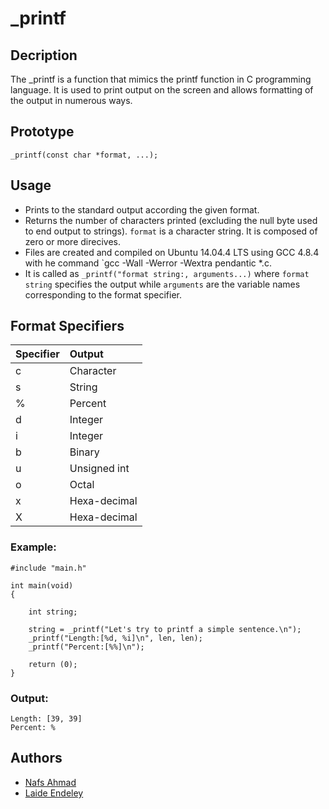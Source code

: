 # _printf

## Decription

The _printf is a function that mimics the printf function in C programming language. It is used to print output on the screen and allows formatting of the output in numerous ways.

## Prototype
`_printf(const char *format, ...);`

## Usage
* Prints to the standard output according the given format.
* Returns the number of characters printed (excluding the null byte used to end output to strings).
`format` is a character string. It is composed of zero or more direcives.
* Files are created and compiled on Ubuntu 14.04.4 LTS using GCC 4.8.4 with he command `gcc -Wall -Werror -Wextra pendantic *.c.
* It is called as `_printf("format string:, arguments...)` where `format string` specifies the output while `arguments` are the variable names corresponding to the format specifier.

## Format Specifiers
| Specifier | Output		|
| :---------| :-----------------|
| c         | Character         |
| s         | String            |
| %         | Percent           |
| d         | Integer           |
| i         | Integer           |
| b         | Binary            |
| u         | Unsigned int      |
| o         | Octal             |
| x         | Hexa-decimal      |
| X         | Hexa-decimal      |

### Example:

```
#include "main.h"

int main(void)
{

	int string;

	string = _printf("Let's try to printf a simple sentence.\n");
	_printf("Length:[%d, %i]\n", len, len);
	_printf("Percent:[%%]\n");

	return (0);
}
```

### Output:

```
Length: [39, 39]
Percent: %

```


## Authors

* [Nafs Ahmad](https://github.com/nafscode)
* [Laide Endeley](https://github.com/bondress)
